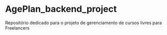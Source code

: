 # AgePlan_backend_project

Repositório dedicado para o projeto de gerenciamento de cursos livres para Freelancers
